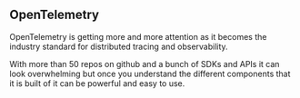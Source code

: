 ## OpenTelemetry

OpenTelemetry is getting more and more attention as it becomes the industry standard for distributed tracing and observability.

With more than 50 repos on github and a bunch of SDKs and APIs it can look overwhelming but once you understand the different components that it is built of it can be powerful and easy to use.

